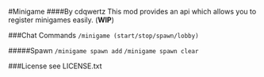 #Minigame
####By cdqwertz
This mod provides an api which allows you to register minigames easily. (__WIP__)

###Chat Commands
`/minigame (start/stop/spawn/lobby)`

#####Spawn
`/minigame spawn add`
`/minigame spawn clear`

###License
see LICENSE.txt
